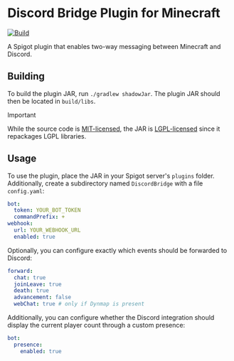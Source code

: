 # Discord Bridge Plugin for Minecraft

[![Build](https://github.com/fwcd/mc-discord-bridge/actions/workflows/build.yml/badge.svg)](https://github.com/fwcd/mc-discord-bridge/actions/workflows/build.yml)

A Spigot plugin that enables two-way messaging between Minecraft and Discord.

## Building

To build the plugin JAR, run `./gradlew shadowJar`. The plugin JAR should then be located in `build/libs`.

> [!IMPORTANT]
> While the source code is [MIT-licensed](LICENSE), the JAR is [LGPL-licensed](src/main/resources/LICENSE) since it repackages LGPL libraries.

## Usage

To use the plugin, place the JAR in your Spigot server's `plugins` folder. Additionally, create a subdirectory named `DiscordBridge` with a file `config.yaml`:

```yaml
bot:
  token: YOUR_BOT_TOKEN
  commandPrefix: +
webhook:
  url: YOUR_WEBHOOK_URL
  enabled: true
```

Optionally, you can configure exactly which events should be forwarded to Discord:

```yaml
forward:
  chat: true
  joinLeave: true
  death: true
  advancement: false
  webChat: true # only if Dynmap is present
```

Additionally, you can configure whether the Discord integration should display the current player count through a custom presence:

```yaml
bot:
  presence:
    enabled: true
```
